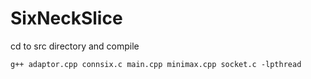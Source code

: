 # SixNeckSlice

cd to src directory and compile 

    g++ adaptor.cpp connsix.c main.cpp minimax.cpp socket.c -lpthread
